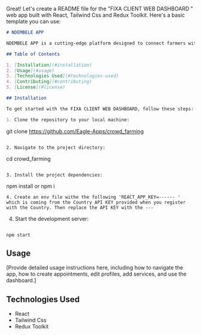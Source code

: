 Great! Let's create a README file for the "FIXA CLIENT WEB DASHBOARD " web app built with React, Tailwind Css and Redux Toolkit. Here's a basic template you can use:

```markdown
# NDEMBELE APP

NDEMBELE APP is a cutting-edge platform designed to connect farmers with potential investors in order to facilitate profitable collaborations

## Table of Contents

1. [Installation](#installation)
2. [Usage](#usage)
3. [Technologies Used](#technologies-used)
4. [Contributing](#contributing)
5. [License](#license)

## Installation

To get started with the FIXA CLIENT WEB DASHBOARD, follow these steps:

1. Clone the repository to your local machine:
```

git clone https://github.com/Eagle-Apps/crowd_farming

```

2. Navigate to the project directory:
```

cd crowd_farming

```

3. Install the project dependencies:
```

npm install or npm i

```
4. Create an env file withe the following 'REACT_APP_KEY=------ '  which is coming from the Country API KEY provided when you register with the Country. Then replace the API KEY with the ---

```

4. Start the development server:

```

npm start

```

## Usage

[Provide detailed usage instructions here, including how to navigate the app, how to create appointments, edit profiles, add services, and use the dashboard.]

## Technologies Used

- React
- Tailwind Css
- Redux Toolkit

```

```

